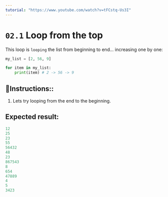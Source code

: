```yaml
---
tutorial: "https://www.youtube.com/watch?v=tFCstq-Us3I"
---
```


# `02.1` Loop from the top

This loop is `looping` the list from beginning to end... increasing one by one:

```py
my_list = [2, 56, 9]

for item in my_list:
    print(item) # 2 -> 56 -> 9
```

## 📝Instructions::

1. Lets try looping from the end to the beginning.

## Expected result:

```py
12
25
23
55
56432
48
23
867543
8
654
47889
4
5
3423
```
